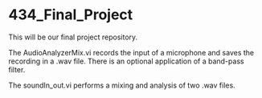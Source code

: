 434_Final_Project
=================
This will be our final project repository.

The AudioAnalyzerMix.vi records the input of a microphone and saves the recording in a .wav file. There is an optional application of a band-pass filter. 

The soundIn_out.vi performs a mixing and analysis of two .wav files. 

